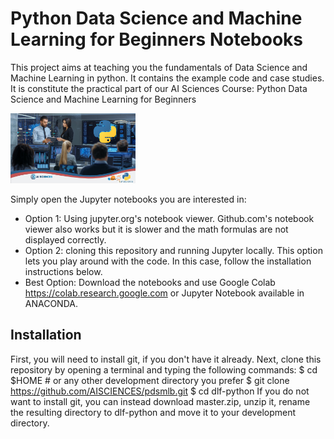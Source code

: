 # Python Data Science and Machine Learning for Beginners Notebooks
This project aims at teaching you the fundamentals of Data Science and Machine Learning in python. It contains the example code and case studies. It is constitute the practical part of our AI Sciences Course: Python Data Science and Machine Learning for Beginners

<img src="Course_Python Data Science and Machine learning for Beginners.png" width="200">

Simply open the Jupyter notebooks you are interested in:
* Option 1: Using jupyter.org's notebook viewer. Github.com's notebook viewer also works but it is slower and the math formulas are not displayed correctly.
* Option 2: cloning this repository and running Jupyter locally. This option lets you play around with the code. In this case, follow the installation instructions below.
* Best Option: Download the notebooks and use Google Colab https://colab.research.google.com or Jupyter Notebook available in ANACONDA.

## Installation
First, you will need to install git, if you don't have it already.
Next, clone this repository by opening a terminal and typing the following commands:
$ cd $HOME  # or any other development directory you prefer 
$ git clone https://github.com/AISCIENCES/pdsmlb.git 
$ cd dlf-python 
If you do not want to install git, you can instead download master.zip, unzip it, rename the resulting directory to dlf-python and move it to your development directory.

